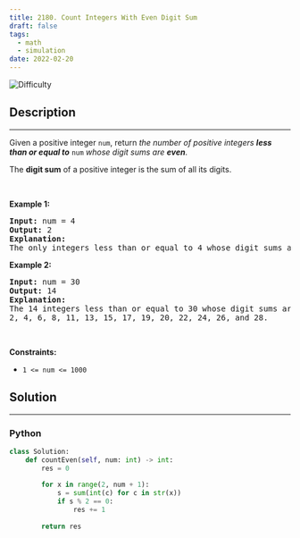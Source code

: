 ```yaml
---
title: 2180. Count Integers With Even Digit Sum
draft: false
tags: 
  - math
  - simulation
date: 2022-02-20
---
```


![Difficulty](https://img.shields.io/badge/Difficulty-Easy-blue.svg)

## Description

---
<p>Given a positive integer <code>num</code>, return <em>the number of positive integers <strong>less than or equal to</strong></em> <code>num</code> <em>whose digit sums are <strong>even</strong></em>.</p>

<p>The <strong>digit sum</strong> of a positive integer is the sum of all its digits.</p>

<p>&nbsp;</p>
<p><strong class="example">Example 1:</strong></p>

<pre>
<strong>Input:</strong> num = 4
<strong>Output:</strong> 2
<strong>Explanation:</strong>
The only integers less than or equal to 4 whose digit sums are even are 2 and 4.    
</pre>

<p><strong class="example">Example 2:</strong></p>

<pre>
<strong>Input:</strong> num = 30
<strong>Output:</strong> 14
<strong>Explanation:</strong>
The 14 integers less than or equal to 30 whose digit sums are even are
2, 4, 6, 8, 11, 13, 15, 17, 19, 20, 22, 24, 26, and 28.
</pre>

<p>&nbsp;</p>
<p><strong>Constraints:</strong></p>

<ul>
	<li><code>1 &lt;= num &lt;= 1000</code></li>
</ul>


## Solution

---
### Python
``` py title='count-integers-with-even-digit-sum'
class Solution:
    def countEven(self, num: int) -> int:
        res = 0
        
        for x in range(2, num + 1):
            s = sum(int(c) for c in str(x))
            if s % 2 == 0:
                res += 1
        
        return res

```


